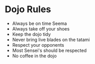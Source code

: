 Dojo Rules
==========
* Always be on time Seema
* Always take off your shoes
* Keep the dojo tidy
* Never bring live blades on the tatami
* Respect your opponents
* Most Sensei's should be respected
* No coffee in the dojo
